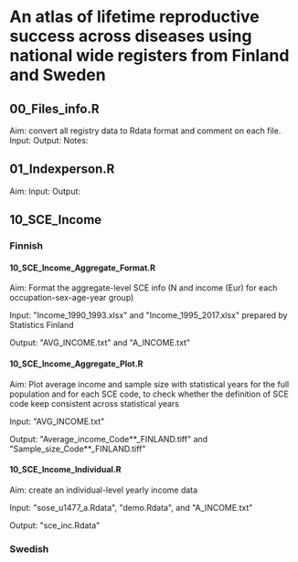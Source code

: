 # An atlas of lifetime reproductive success across diseases using national wide registers from Finland and Sweden


## 00_Files_info.R
Aim: convert all registry data to Rdata format and comment on each file.
Input: 
Output:
Notes:


## 01_Indexperson.R
Aim: 
Input: 
Output:



## 10_SCE_Income
### Finnish
#### 10_SCE_Income_Aggregate_Format.R
Aim: Format the aggregate-level SCE info (N and income (Eur) for each occupation-sex-age-year group)

Input: "Income_1990_1993.xlsx" and "Income_1995_2017.xlsx" prepared by Statistics Finland

Output: "AVG_INCOME.txt" and "A_INCOME.txt"


#### 10_SCE_Income_Aggregate_Plot.R
Aim: Plot average income and sample size with statistical years for the full population and for each SCE code, to check whether the definition of SCE code keep consistent across statistical years

Input: "AVG_INCOME.txt"

Output: "Average_income_Code**_FINLAND.tiff" and "Sample_size_Code**_FINLAND.tiff"


#### 10_SCE_Income_Individual.R
Aim: create an individual-level yearly income data

Input: "sose_u1477_a.Rdata", "demo.Rdata", and "A_INCOME.txt"

Output: "sce_inc.Rdata"

### Swedish





